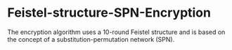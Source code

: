 # Feistel-structure-SPN-Encryption
The encryption algorithm uses a 10-round Feistel structure and is based on the concept of a substitution-permutation network (SPN).

